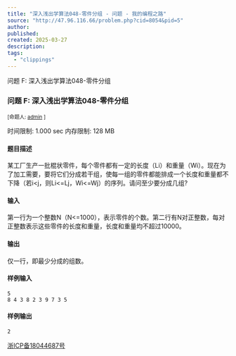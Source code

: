 ```yaml
---
title: "深入浅出学算法048-零件分组 - 问题 - 我的编程之路"
source: "http://47.96.116.66/problem.php?cid=8054&pid=5"
author:
published:
created: 2025-03-27
description:
tags:
  - "clippings"
---
```

问题 F: 深入浅出学算法048-零件分组

### 问题 F: 深入浅出学算法048-零件分组

<sub>[命题人: <span><a href="http://47.96.116.66/userinfo.php?user=admin">admin</a></span> ]</sub>

时间限制: 1.000 sec 内存限制: 128 MB  
  

#### 题目描述

某工厂生产一批棍状零件，每个零件都有一定的长度（Li）和重量（Wi）。现在为了加工需要，要将它们分成若干组，使每一组的零件都能排成一个长度和重量都不下降（若i<j，则Li<=Lj，Wi<=Wj）的序列。请问至少要分成几组?  

#### 输入

第一行为一个整数N（N<=1000），表示零件的个数。第二行有N对正整数，每对正整数表示这些零件的长度和重量，长度和重量均不超过10000。  

#### 输出

仅一行，即最少分成的组数。  

#### 样例输入

```
5
8 4 3 8 2 3 9 7 3 5
```

#### 样例输出

```
2
```

  

[浙ICP备18044687号](http://beian.miit.gov.cn/)